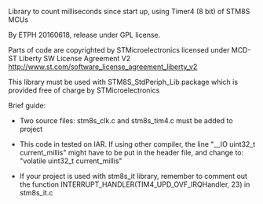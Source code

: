 Library to count milliseconds since start up, using Timer4 (8 bit) of STM8S MCUs

By ETPH 20160618, release under GPL license.

Parts of code are copyrighted by STMicroelectronics licensed under MCD-ST Liberty SW License Agreement V2
http://www.st.com/software_license_agreement_liberty_v2

This library must be used with STM8S_StdPeriph_Lib package which is provided free of charge by STMicroelectronics

Brief guide: 

- Two source files: stm8s_clk.c and stm8s_tim4.c must be added to project

- This code in tested on IAR. If using other compiler, the line "__IO uint32_t current_millis" might have to be put in the header file, and change to:
"volatile uint32_t current_millis"

- If your project is used with stm8s_it library, remember to comment out the function INTERRUPT_HANDLER(TIM4_UPD_OVF_IRQHandler, 23) in stm8s_it.c